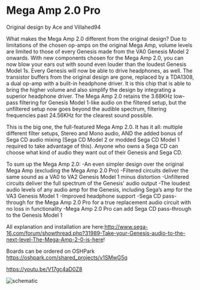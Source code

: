 # Mega Amp 2.0 Pro
Original design by Ace and Villahed94

What makes the Mega Amp 2.0 different from the original design?
Due to limitations of the chosen op-amps on the original Mega Amp, volume levels are limited to those of every Genesis made from the VA0 Genesis Model 2 onwards. With new components chosen for the Mega Amp 2.0, you can now blow your ears out with sound even louder than the loudest Genesis Model 1s.
Every Genesis will now be able to drive headphones, as well. The transistor buffers from the original design are gone, replaced by a TDA1308, a dual op-amp with a built-in headphone driver. It is this chip that is able to bring the higher volume and also simplify the design by integrating a superior headphone driver.
The Mega Amp 2.0 retains the 3.68KHz low-pass filtering for Genesis Model 1-like audio on the filtered setup, but the unfiltered setup now goes beyond the audible spectrum, filtering frequencies past 24.56KHz for the clearest sound possible.

This is the big one, the full-featured Mega Amp 2.0. It has it all: multiple different filter setups, Stereo and Mono audio, AND the added bonus of Sega CD audio mixing (Sega CD Model 2 or modded Sega CD Model 1 required to take advantage of this). Anyone who owns a Sega CD can choose what kind of audio they want out of their Genesis and Sega CD.

To sum up the Mega Amp 2.0:
-An even simpler design over the original Mega Amp (excluding the Mega Amp 2.0 Pro)
-Filtered circuits deliver the same sound as a VA0 to VA2 Genesis Model 1 minus distortion
-Unfiltered circuits deliver the full spectrum of the Genesis' audio output
-The loudest audio levels of any audio amp for the Genesis, including Sega’s amp for the VA3 Genesis Model 1
-Improved headphone support
-Sega CD pass-through for the Mega Amp 2.0 Pro for a true replacement audio circuit with no loss in functionality
-Mega Amp 2.0 Pro can add Sega CD pass-through to the Genesis Model 1


All explanation and installation are here:http://www.sega-16.com/forum/showthread.php?31989-Take-your-Genesis-audio-to-the-next-level-The-Mega-Amp-2-0-is-here!

Boards can be ordered on OSHPark https://oshpark.com/shared_projects/v1SMwG5q

https://youtu.be/V17gc4aD0Z8

![schematic](https://github.com/TRP-Retromods/MegaAmp2Pro/blob/master/Scematics.png)
